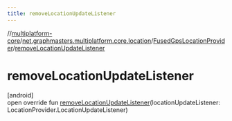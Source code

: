 ```yaml
---
title: removeLocationUpdateListener
---
```

//[multiplatform-core](../../../index.html)/[net.graphmasters.multiplatform.core.location](../index.html)/[FusedGpsLocationProvider](index.html)/[removeLocationUpdateListener](remove-location-update-listener.html)



# removeLocationUpdateListener



[android]\
open override fun [removeLocationUpdateListener](remove-location-update-listener.html)(locationUpdateListener: LocationProvider.LocationUpdateListener)




